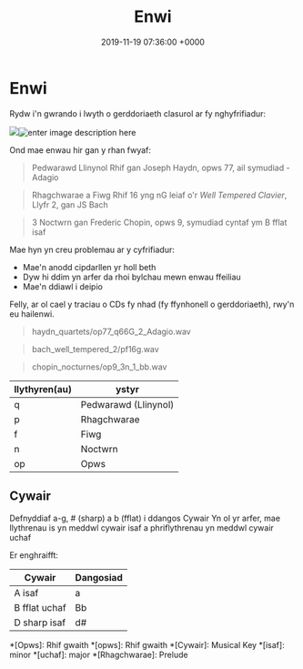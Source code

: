 ﻿---
layout: single
title:  "Enwi"
date:   2019-11-19 07:36:00 +0000
tags: enwi ffeil cd cyfrifiadur
---

# Enwi
Rydw i'n gwrando i lwyth o gerddoriaeth clasurol ar fy nghyfrifiadur:


![](https://picasaweb.google.com/103210186551004359165/6753209378433934609#6753209384992972530)![enter image description here](https://lh3.googleusercontent.com/v5A9NznpjDK5rTj74rGm2XMTFd5ENnDrGg4IfQaXmJauzHvjAJ7ZCtq_FKsHIDv4WnKoM8DV6enc)


Ond mae enwau hir gan y rhan fwyaf:

>Pedwarawd Llinynol Rhif gan Joseph Haydn, opws 77, ail symudiad - Adagio

> Rhagchwarae a Fiwg Rhif 16 yng nG leiaf o'r _Well Tempered Clavier_, Llyfr 2, gan JS Bach 

> 3 Noctwrn gan Frederic Chopin, opws 9, symudiad cyntaf ym B fflat isaf

Mae hyn yn creu problemau ar y cyfrifiadur:
 
 + Mae'n anodd cipdarllen yr holl beth
 + Dyw hi ddim yn arfer da rhoi bylchau mewn enwau ffeiliau
 + Mae'n ddiawl i deipio

Felly, ar ol cael y traciau o CDs fy nhad (fy ffynhonell o gerddoriaeth), rwy'n eu hailenwi.

>haydn_quartets/op77_q66G_2_Adagio.wav

>bach_well_tempered_2/pf16g.wav

>chopin_nocturnes/op9_3n_1_bb.wav

|  llythyren(au)| ystyr |
|--|--|
| q | Pedwarawd (Llinynol)|
|p|Rhagchwarae
|f|Fiwg
|n| Noctwrn
|op|Opws

## Cywair
Defnyddiaf a-g, # (sharp) a b (fflat) i ddangos Cywair
Yn ol yr arfer, mae llythrenau is yn meddwl cywair isaf a phriflythrenau yn meddwl cywair uchaf

Er enghraifft:

| Cywair        | Dangosiad |
|---------------|-----------|
| A isaf        | a         |
| B fflat uchaf | Bb        |
| D sharp isaf  | d#        |


*[Opws]: Rhif gwaith
*[opws]: Rhif gwaith
*[Cywair]: Musical Key
*[isaf]: minor
*[uchaf]: major
*[Rhagchwarae]: Prelude

